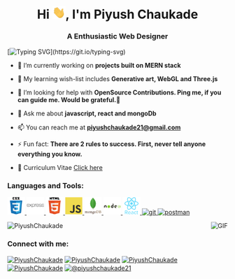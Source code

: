 <h1 align="center">Hi <img src="https://github.com/ABSphreak/ABSphreak/blob/master/gifs/Hi.gif" width="30px">, I'm Piyush Chaukade</h1>
<h3 align="center">A Enthusiastic Web Designer</h3>




[![Typing SVG](https://readme-typing-svg.herokuapp.com?font=Architects+Daughter&color=FF5733&size=25&center=false&lines=Explorer...;Full+Stack+Web+Developer...)](https://git.io/typing-svg)

- 🔭 I’m currently working on **projects built on MERN stack**

- 🌱 My learning wish-list includes **Generative art, WebGL and Three.js**

- 🤝 I’m looking for help with **OpenSource Contributions. Ping me, if you can guide me. Would be grateful.🌻**

- 💬 Ask me about **javascript, react and mongoDb**

- 📫 You can reach me at **piyushchaukade21@gmail.com**

- ⚡ Fun fact: **There are 2 rules to success. First, never tell anyone everything you know.**

- 📄 Curriculum Vitae [Click here](https://drive.google.com/file/d/15EkQS7VMkoK6Ed-YT2ir59u4pKH9NjPu/view?usp=sharing)

<h3 align="left">Languages and Tools:</h3>
<p align="left" gap="10px"> </a> <a href="https://www.w3schools.com/css/" target="_blank"> <img src="https://raw.githubusercontent.com/devicons/devicon/master/icons/css3/css3-original-wordmark.svg" alt="css3" width="40" height="40"/> </a> <a href="https://expressjs.com" target="_blank"> 
  <img src="https://raw.githubusercontent.com/devicons/devicon/master/icons/express/express-original-wordmark.svg" alt="express" width="40" height="40"/> </a> <a href="https://www.w3.org/html/" target="_blank"> <img src="https://raw.githubusercontent.com/devicons/devicon/master/icons/html5/html5-original-wordmark.svg" alt="html5" width="40" height="40"/> </a>  <a href="https://developer.mozilla.org/en-US/docs/Web/JavaScript" target="_blank"> 
  <img src="https://raw.githubusercontent.com/devicons/devicon/master/icons/javascript/javascript-original.svg" alt="javascript" width="40" height="40"/> </a> <a href="https://www.mongodb.com/" target="_blank"> <img src="https://raw.githubusercontent.com/devicons/devicon/master/icons/mongodb/mongodb-original-wordmark.svg" alt="mongodb" width="40" height="40"/> </a> <a href="https://nodejs.org" target="_blank"> 
  <img src="https://raw.githubusercontent.com/devicons/devicon/master/icons/nodejs/nodejs-original-wordmark.svg" alt="nodejs" width="40" height="40"/> </a> <a href="https://reactjs.org/" target="_blank"> <img src="https://raw.githubusercontent.com/devicons/devicon/master/icons/react/react-original-wordmark.svg" alt="react" width="40" height="40"/> </a> <a href="https://git-scm.com/" target="_blank" rel="noreferrer"> <img src="https://www.vectorlogo.zone/logos/git-scm/git-scm-icon.svg" alt="git" width="40" height="40"/> </a> <a href="https://postman.com" target="_blank" rel="noreferrer"> <img src="https://www.vectorlogo.zone/logos/getpostman/getpostman-icon.svg" alt="postman" width="40" height="40"/> </a> </p>


<div>
   <img align="right" alt="GIF" src="https://media.giphy.com/media/836HiJc7pgzy8iNXCn/giphy.gif" />
  <p>
  <img align="left" src="https://github-readme-stats.vercel.app/api/top-langs?username=PiyushChaukade&show_icons=true&locale=en&layout=compact" alt="PiyushChaukade" /></p>
   
</div>

<!-- <div align="center">


</div> -->
</br>


<h3 align="left">Connect with me:</h3>
<p align="left">

<a href="https://www.linkedin.com/in/piyush-chaukade-52a3b417b/" target="blank"><img align="center" src="https://raw.githubusercontent.com/rahuldkjain/github-profile-readme-generator/master/src/images/icons/Social/linked-in-alt.svg" alt="PiyushChaukade" height="30" width="40" /></a>
<a href="https://www.instagram.com/piyush_chaukade_21/" target="blank"><img align="center" src="https://raw.githubusercontent.com/rahuldkjain/github-profile-readme-generator/master/src/images/icons/Social/instagram.svg" alt="PiyushChaukade" height="30" width="40" /></a>
<a href="https://www.hackerrank.com/piyushchaukade21" target="blank"><img align="center" src="https://raw.githubusercontent.com/rahuldkjain/github-profile-readme-generator/master/src/images/icons/Social/hackerrank.svg" alt="PiyushChaukade" height="30" width="40" /></a>
<a href="https://leetcode.com/PiyushChaukade/" target="blank"><img align="center" src="https://raw.githubusercontent.com/rahuldkjain/github-profile-readme-generator/master/src/images/icons/Social/leet-code.svg" alt="PiyushChaukade" height="30" width="40" /></a>
  <a href="https://medium.com/@piyushchaukade21" target="_blank"><img align="center" src="https://raw.githubusercontent.com/rahuldkjain/github-profile-readme-generator/master/src/images/icons/Social/medium.svg" alt="@piyushchaukade21" height="30" width="40" /></a>
</p>



<!-- <p>&nbsp;<img align="center" src="https://github-readme-stats.vercel.app/api?username=tambegaurav&show_icons=true&locale=en" alt="PiyushChaukade" /></p>
<br/>
<p><img align="left" src="https://github-readme-stats.vercel.app/api/top-langs?username=tambegaurav&show_icons=true&locale=en&layout=compact" alt="PiyushChaukade" /></p> -->

<br/>

